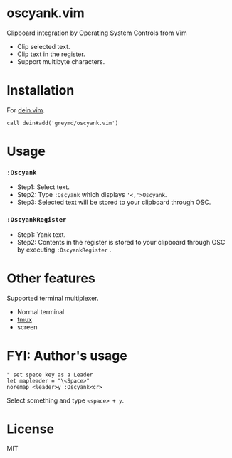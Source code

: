 oscyank.vim
==============

Clipboard integration by Operating System Controls from Vim

* Clip selected text.
* Clip text in the register.
* Support multibyte characters.

Installation
=============

For [dein.vim](https://github.com/Shougo/dein.vim).

```vim
call dein#add('greymd/oscyank.vim')
```

Usage
=============

### `:Oscyank`
* Step1: Select text.
* Step2: Type `:Oscyank` which displays `'<,'>Oscyank`.
* Step3: Selected text will be stored to your clipboard through OSC.

### `:OscyankRegister`
* Step1: Yank text.
* Step2: Contents in the register is stored to your clipboard through OSC by executing `:OscyankRegister` .

Other features
==============
Supported terminal multiplexer.
* Normal terminal
* [tmux](https://github.com/tmux/tmux/wiki)
* screen

FYI: Author's usage
=============

```vim
" set spece key as a Leader
let mapleader = "\<Space>"
noremap <leader>y :Oscyank<cr>
```

Select something and type `<space> + y`.

License
==============
MIT

